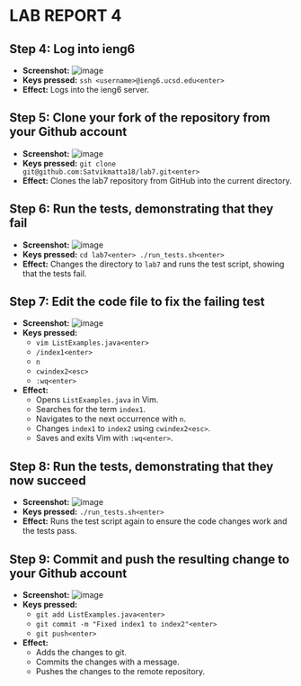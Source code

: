 # LAB REPORT 4

## Step 4: Log into ieng6
- **Screenshot:**
  ![image](https://github.com/Satvikmatta18/cse15l-lab-reports/assets/106504471/60e3f600-2db5-42e8-8afc-45451ec93aba)
- **Keys pressed:** `ssh <username>@ieng6.ucsd.edu<enter>`
- **Effect:** Logs into the ieng6 server.

## Step 5: Clone your fork of the repository from your Github account
- **Screenshot:**
  ![image](https://github.com/Satvikmatta18/cse15l-lab-reports/assets/106504471/0674f517-0e64-4539-ae34-c335d8963420)
- **Keys pressed:** `git clone git@github.com:Satvikmatta18/lab7.git<enter>`
- **Effect:** Clones the lab7 repository from GitHub into the current directory.

## Step 6: Run the tests, demonstrating that they fail
- **Screenshot:**
  ![image](https://github.com/Satvikmatta18/cse15l-lab-reports/assets/106504471/9000ff1b-74bd-4ae5-ae62-d87c950ebc00)
- **Keys pressed:** `cd lab7<enter> ./run_tests.sh<enter>`
- **Effect:** Changes the directory to `lab7` and runs the test script, showing that the tests fail.

## Step 7: Edit the code file to fix the failing test
- **Screenshot:**
  ![image](https://github.com/Satvikmatta18/cse15l-lab-reports/assets/106504471/19d8c4e6-9802-4d2c-981a-4de73c5f498d)
- **Keys pressed:** 
  - `vim ListExamples.java<enter>`
  - `/index1<enter>` 
  - `n`
  - `cwindex2<esc>`
  - `:wq<enter>`
- **Effect:** 
  - Opens `ListExamples.java` in Vim.
  - Searches for the term `index1`.
  - Navigates to the next occurrence with `n`.
  - Changes `index1` to `index2` using `cwindex2<esc>`.
  - Saves and exits Vim with `:wq<enter>`.

## Step 8: Run the tests, demonstrating that they now succeed
- **Screenshot:**
  ![image](https://github.com/Satvikmatta18/cse15l-lab-reports/assets/106504471/9000ff1b-74bd-4ae5-ae62-d87c950ebc00)
- **Keys pressed:** `./run_tests.sh<enter>`
- **Effect:** Runs the test script again to ensure the code changes work and the tests pass.

## Step 9: Commit and push the resulting change to your Github account
- **Screenshot:**
  ![image](https://github.com/Satvikmatta18/cse15l-lab-reports/assets/106504471/71a931b2-3561-477a-a9ef-1ce5aa4ae856)
- **Keys pressed:**
  - `git add ListExamples.java<enter>`
  - `git commit -m "Fixed index1 to index2"<enter>`
  - `git push<enter>`
- **Effect:** 
  - Adds the changes to git.
  - Commits the changes with a message.
  - Pushes the changes to the remote repository.
